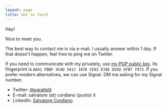 ```yaml
---
layout: page
title: Get in Touch
---
```


Hey!

Nice to meet you.

The best way to contact me is via e-mail. I usually answer within 1 day. If that doesn't happen, feel free to ping me on Twitter.

If you need to communicate with my privately, use [my PGP public key](https://cordiano.it/pgp/0xAA41FBBF4CAD56111076CE92E7AED55DEFB77973.pub.asc). Its fingerprint is `AA41 FBBF 4CAD 5611 1076 CE92 E7AE D55D EFB7 7973`. If you prefer modern alternatives, we can use Signal. DM me asking for my Signal number.

- Twitter: [@parallelit](https://twitter.com/parallelit)
- E-mail: salvatore (at) cordiano (punto) it
- LinkedIn: [Salvatore Cordiano](https://www.linkedin.com/in/salvatorecordiano/)
